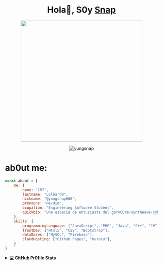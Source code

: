 <h1 align="center">Hola👋, S0y <a href="https://github.com/yungsnap">Snap</a></h1>

<p align="center">
  <img src="https://safebooru.org//images/2943/350a96e7f7d9591bd9b884c650ee137dfda5eafb.gif?3065544" alt"ysnp"  width="400" height="400">
</p>

<p align="center"> <img src="https://komarev.com/ghpvc/?username=yungsnap&label=Profile%20views&color=0e75b6&style=plastic" alt="yungsnap" /> </p>

# ab0ut me:
```js
const about = {
    me: {
        name: "CRT",
        lastname: "Lolbard0",
        nickname: "@yungsnap666",
        pronouns: "He/Him",
        ocupation: "Engineering Software Student",
        quickbio: "Una especie de entusiasta del goryC0re-synthWave-cyberPunk-melomaniac-amateurMusician-foodLover-gamerMc/D00m-jiterClick-coder-programmer-dogLover",
    },
    skills: {
        programmingLanguage: ["JavaScript", "PHP", "Java", "C++", "C#", "Python"],
        frontDev: ["Html5", "CSS", "Bootstrap"],
        dataBases: ["MySQL", "Firebase"],
        cloudHosting: ["Github Pages", "Heroku"],
    }    
}
```
<details> 
  <summary><b>💻 GitHub Pr0file Stats</b></summary>
  <br/>
<table align="center">
  <tr>
    <td valign="top"><img src="https://github-readme-stats.vercel.app/api/top-langs/?username=yungsnap&layout=compact&show_icons=true&title_color=ffffff&icon_color=34abeb&text_color=daf7dc&bg_color=151515"/></td>
    <td valign="top"><img src="https://github-readme-stats.vercel.app/api?username=yungsnap&show_icons=true&title_color=ffffff&icon_color=34abeb&text_color=daf7dc&bg_color=151515"/></td>
  </tr>
</table>
  <br/>
</details>

